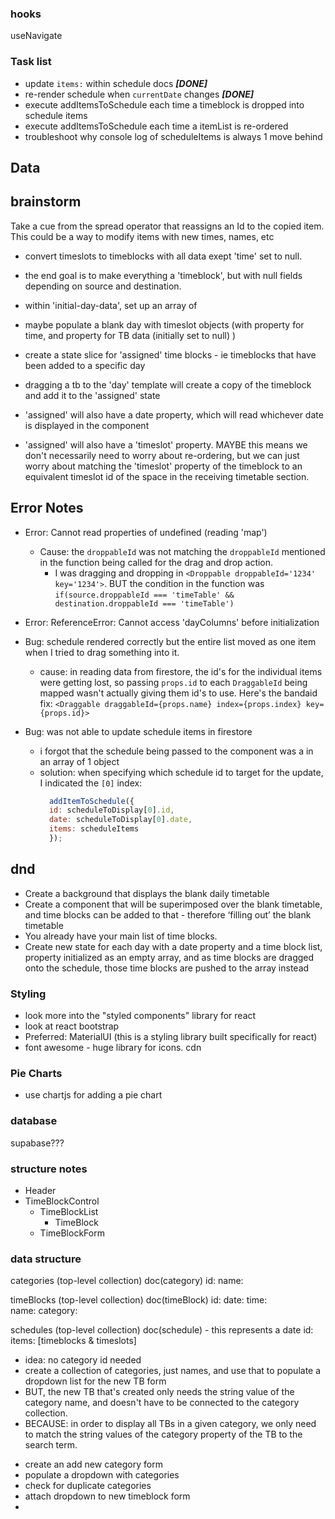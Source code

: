 
### hooks
useNavigate

### Task list
 * update `items:` within schedule docs ***[DONE]***
 * re-render schedule when `currentDate` changes ***[DONE]***
 * execute addItemsToSchedule each time a timeblock is dropped into schedule items
 * execute addItemsToSchedule each time a itemList is re-ordered
 * troubleshoot why console log of scheduleItems is always 1 move behind

## Data

## brainstorm

Take a cue from the spread operator that reassigns an Id to the copied item. This could be a way to modify items with new times, names, etc

- convert timeslots to timeblocks with all data exept 'time' set to null.
- the end goal is to make everything a 'timeblock', but with null fields depending on source and destination.

- within 'initial-day-data', set up an array of 

- maybe populate a blank day with timeslot objects (with property for time, and property for TB data (initially set to null) )

- create a state slice for 'assigned' time blocks - ie timeblocks that have been added to a specific day
- dragging a tb to the 'day' template will create a copy of the timeblock and add it to the 'assigned' state
- 'assigned' will also have a date property, which will read whichever date is displayed in the component
- 'assigned' will also have a 'timeslot' property. MAYBE this means we don't necessarily need to worry about re-ordering, but we can just worry about matching the 'timeslot' property of the timeblock to an equivalent timeslot id of the space in the receiving timetable section.


## Error Notes
- Error: Cannot read properties of undefined (reading 'map') 
  - Cause: the `droppableId` was not matching the `droppableId` mentioned in the function being called for the drag and drop action.
    - I was dragging and dropping in `<Droppable droppableId='1234' key='1234'>`. 
      BUT the condition in the function was `if(source.droppableId === 'timeTable' && destination.droppableId === 'timeTable')`

- Error: ReferenceError: Cannot access 'dayColumns' before initialization

- Bug: schedule rendered correctly but the entire list moved as one item when I tried to drag something into it. 
  - cause: in reading data from firestore, the id's for the individual items were getting lost, 
    so passing `props.id` to each `DraggableId` being mapped wasn't actually giving them id's to use. 
    Here's the  bandaid fix: `<Draggable draggableId={props.name} index={props.index} key={props.id}>`

- Bug: was not able to update schedule items in firestore
  - i forgot that the schedule being passed to the component was a in an array of 1 object
  - solution: when specifying which schedule id to target for the update, I indicated the `[0]` index:
    ```js 
      addItemToSchedule({
      id: scheduleToDisplay[0].id,
      date: scheduleToDisplay[0].date,
      items: scheduleItems
      });
    ```


## dnd
* Create a background that displays the blank daily timetable
* Create a component that will be superimposed over the blank timetable, and time blocks can be added to that - therefore ‘filling out’ the blank timetable
* You already have your main list of time blocks.
* Create new state for each day with a date property and a time block list, property initialized as an empty array, and as time blocks are dragged onto the schedule, those time blocks are pushed to the array instead


### Styling
* look more into the "styled components" library for react
* look at react bootstrap
* Preferred: MaterialUI (this is a styling library built specifically for react)
* font awesome - huge library for icons. cdn

### Pie Charts
* use chartjs for adding a pie chart


### database
supabase???


### structure notes

- Header
- TimeBlockControl
    - TimeBlockList
        - TimeBlock
    - TimeBlockForm
    


### data structure

categories (top-level collection)
    doc(category)
        id: 
        name: 

timeBlocks (top-level collection)
    doc(timeBlock)
        id:
        date: 
        time:  
        name: 
        category: 

schedules (top-level collection)
    doc(schedule) - this represents a date
        id:
        items: [timeblocks & timeslots]














  * idea: no category id needed
  * create a collection of categories, just names, and use that to populate a dropdown list for the new TB form
  * BUT, the new TB that's created only needs the string value of the category name, and doesn't have to be connected to the category collection.
  * BECAUSE: in order to display all TBs in a given category, we only need to match the string values of the category property of the TB to the search term.

  - create an add new category form
  - populate a dropdown with categories
  - check for duplicate categories
  - attach dropdown to new timeblock form
  - 
